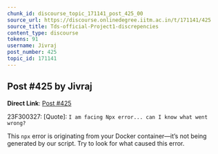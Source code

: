 ```yaml
---
chunk_id: discourse_topic_171141_post_425_00
source_url: https://discourse.onlinedegree.iitm.ac.in/t/171141/425
source_title: Tds-official-Project1-discrepencies
content_type: discourse
tokens: 91
username: Jivraj
post_number: 425
topic_id: 171141
---
```


## Post #425 by Jivraj

**Direct Link**: [Post #425](https://discourse.onlinedegree.iitm.ac.in/t/171141/425)

23F300327:
[Quote]: 
`I am facing Npx error... can I know what went wrong?
`

This `npx` error is originating from your Docker container—it’s not being generated by our script. Try to look for what caused this error.
